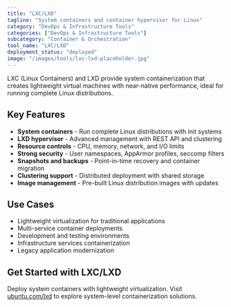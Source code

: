 ```yaml
---
title: "LXC/LXD"
tagline: "System containers and container hypervisor for Linux"
category: "DevOps & Infrastructure Tools"
categories: ["DevOps & Infrastructure Tools"]
subcategory: "Container & Orchestration"
tool_name: "LXC/LXD"
deployment_status: "deployed"
image: "/images/tools/lxc-lxd-placeholder.jpg"
---
```

LXC (Linux Containers) and LXD provide system containerization that creates lightweight virtual machines with near-native performance, ideal for running complete Linux distributions.

## Key Features

- **System containers** - Run complete Linux distributions with init systems
- **LXD hypervisor** - Advanced management with REST API and clustering
- **Resource controls** - CPU, memory, network, and I/O limits
- **Strong security** - User namespaces, AppArmor profiles, seccomp filters
- **Snapshots and backups** - Point-in-time recovery and container migration
- **Clustering support** - Distributed deployment with shared storage
- **Image management** - Pre-built Linux distribution images with updates

## Use Cases

- Lightweight virtualization for traditional applications
- Multi-service container deployments
- Development and testing environments
- Infrastructure services containerization
- Legacy application modernization

## Get Started with LXC/LXD

Deploy system containers with lightweight virtualization. Visit [ubuntu.com/lxd](https://ubuntu.com/lxd) to explore system-level containerization solutions.
